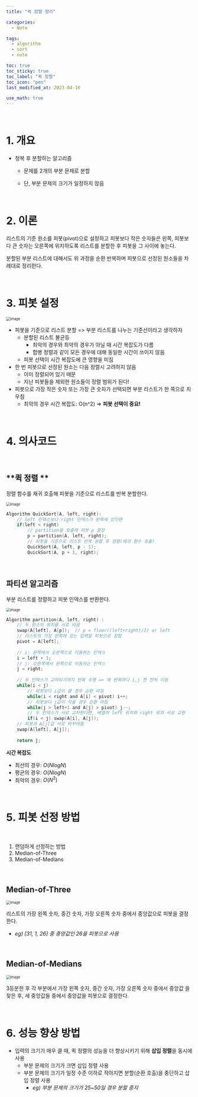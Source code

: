 ```yaml
---
title: "퀵 정렬 정리"

categories:
  - Note

tags:
  - algorithm
  - sort
  - note

toc: true
toc_sticky: true
toc_label: "퀵 정렬"
toc_icon: "pen"
last_modified_at: 2023-04-10

use_math: true 
---
```


<br>

# **1. 개요**

* 정복 후 분할하는 알고리즘

  * 문제를 2개의 부분 문제로 분할

  * 단, 부분 문제의 크기가 일정하지 않음

<br>

# **2. 이론**

리스트의 기준 원소를 피봇(pivot)으로 설정하고 피봇보다 작은 숫자들은 왼쪽, 피봇보다 큰 숫자는 오른쪽에 위치하도록 리스트를 분할한 후 피봇을 그 사이에 놓는다.

분할된 부분 리스트에 대해서도 위 과정을 순환 반복하며 피봇으로 선정된 원소들을 차례대로 정리한다.

<br>

# 3. 피봇 설정

<img src="https://user-images.githubusercontent.com/93882395/230892968-f7f95500-0ea3-4926-8037-23f40b07e474.png" alt="image" style="zoom:67%;" /> 

 

* 피봇을 기준으로 리스트 분할 => 부분 리스트를 나누는 기준선이라고 생각하자
  * 분할된 리스트 불균등
    * 최악의 경우와 최악의 경우가 아닐 때 시간 복잡도가 다름
    * 합병 정렬과 같이 모든 경우에 대해 동일한 시간이 쓰이지 않음
  * 피봇 선택이 시간 복잡도에 큰 영향을 미침 
* 한 번 피봇으로 선정된 원소는 다음 정렬시 고려하지 않음
  * 이미 정렬되어 있기 때문
  * 지난 피봇들을 제외한 원소들이 정렬 범위가 된다!
* 피봇으로 가장 작은 숫자 또는 가장 큰 숫자가 선택되면 부분 리스트가 한 쪽으로 치우침
  * 최악의 경우 시간 복잡도: O(n^2) => **피봇 선택이 중요!**

<br>

# **4. 의사코드**

<br>

## **퀵 정렬 ** 

정렬 함수를 재귀 호출해 피봇을 기준으로 리스트를 반복 분할한다.

<img src="https://user-images.githubusercontent.com/93882395/230892994-aa035dc2-6a43-4c6b-bf2d-10c2dac311f4.png" alt="image" style="zoom:67%;" />  

```c
Algorithm QuickSort(A, left, right):
	// left 인덱스보다 right 인덱스가 왼쪽에 있으면
    if(left < right) 
        // partition을 호출해 피봇 p 결정
        p = partition(A, left, right);
		// 피봇을 기준으로 리스트 반복 분할 후 정렬(재귀 함수 호출)
        QuickSort(A, left, p - 1);
        QuickSort(A, p + 1, right);
```

<br>

## **파티션 알고리즘**

부분 리스트를 정렬하고 피봇 인덱스를 반환한다.

<img src="https://user-images.githubusercontent.com/93882395/230893014-75c0f1c4-b083-44ad-ae0b-6e722e15d7b4.png" alt="image" style="zoom:67%;" />  


```c
Algorithm partition(A, left, right) :
    // 두 원소의 위치를 서로 바꿈
    swap(A[left], A[p]);  // p = floor((left+right)/2) or left
    // 리스트의 가장 왼쪽에 있는 입력을 피봇으로 정함
    pivot = A[left];
    
    // i: 왼쪽에서 오른쪽으로 이동하는 인덱스
    i = left + 1; 
    // j: 오른쪽에서 왼쪽으로 이동하는 인덱스
    j = right; 
    
    // 두 인덱스가 교차되기까지 반복 수행 => 매 반복마다 i,j 한 칸씩 이동
    while(i < j)
    	// 피봇보다 i값이 클 경우 순환 마침
        while(i < right and A[i] < pivot) i++; 
        // 피봇보다 j값이 작을 경우 순환 마침
        while(j > left+1 and A[j] > pivot) j--; 
        // 두 인덱스가 서로 교차한다면, 배열의 left 위치와 right 위치 서로 교환
        if(i < j) swap(A[i], A[j]);
    // 피봇과 A[j]값 서로 바꾸어줌
    swap(A[left], A[j]); 
    
    return j;
```

**시간 복잡도**

* 최선의 경우: $O(N log N)$
* 평균의 경우: $O(N log N)$
* 최악의 경우: $O(N^{2})$

<br>

# **5. 피봇 선정 방법**

<br>

1. 랜덤하게 선정하는 방법
2. Median-of-Three
3. Median-of-Medians

<br>

## **Median-of-Three**



<img src="https://user-images.githubusercontent.com/93882395/230893045-3e410422-7665-4340-8746-47382f2c706b.png" alt="image" style="zoom:67%;" />  



리스트의 가장 왼쪽 숫자, 중간 숫자, 가장 오른쪽 숫자 중에서 중앙값으로 피봇을 결정한다.

* *eg) [31, 1, 26] 중 중앙값인 26을 피봇으로 사용*

<br>

## **Median-of-Medians**



<img src="https://user-images.githubusercontent.com/93882395/230893068-fa6447c5-3942-468b-bc33-49b3a7c70ba6.png" alt="image" style="zoom:67%;" />  



3등분한 후 각 부분에서 가장 왼쪽 숫자, 중간 숫자, 가장 오른쪽 숫자 중에서 중앙값 
을 찾은 후, 세 중앙값들 중에서 중앙값을 피봇으로 결정한다.

<br>

# **6. 성능 향상 방법**

* 입력의 크기가 매우 클 때, 퀵 정렬의 성능을 더 향상시키기 위해 **삽입  정렬**을 동시에 사용
  * 부분 문제의 크기가 크면 삽입 정렬 사용
  * 부분 문제의 크기가 일정 수준 이하로 작아지면 분할(순환 호출)을 중단하고 삽입 정렬 사용
    * *eg) 부분 문제의 크기가 25~50일 경우 분할 중지*